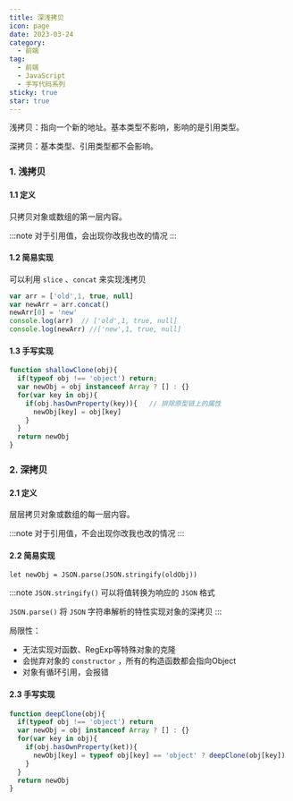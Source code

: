 ```yaml
---
title: 深浅拷贝
icon: page
date: 2023-03-24
category:
  - 前端
tag:
  - 前端
  - JavaScript
  - 手写代码系列
sticky: true
star: true
---
```


浅拷贝：指向一个新的地址。基本类型不影响，影响的是引用类型。

深拷贝：基本类型、引用类型都不会影响。

<!-- more -->

### 1.  浅拷贝

#### 1.1 定义

只拷贝对象或数组的第一层内容。

:::note
对于引用值，会出现你改我也改的情况
:::

#### 1.2 简易实现

可以利用 `slice` 、`concat` 来实现浅拷贝

```javascript
var arr = ['old',1, true, null] 
var newArr = arr.concat()
newArr[0] = 'new'
console.log(arr)  // ['old',1, true, null] 
console.log(newArr) //['new',1, true, null] 
```



#### 1.3 手写实现

```javascript
function shallowClone(obj){
  if(typeof obj !== 'object') return;
  var newObj = obj instanceof Array ? [] : {}
  for(var key in obj){
    if(obj.hasOwnProperty(key)){   // 排除原型链上的属性
      newObj[key] = obj[key]
    }
  }
  return newObj
}
```



### 2. 深拷贝

#### 2.1 定义

层层拷贝对象或数组的每一层内容。

:::note
对于引用值，不会出现你改我也改的情况
:::

#### 2.2 简易实现

`let newObj = JSON.parse(JSON.stringify(oldObj))`

:::note
`JSON.stringify()` 可以将值转换为响应的 `JSON` 格式

 `JSON.parse()`  将 `JSON` 字符串解析的特性实现对象的深拷贝
:::

局限性：

- 无法实现对函数、RegExp等特殊对象的克隆
- 会抛弃对象的 `constructor` ，所有的构造函数都会指向Object
- 对象有循环引用，会报错



#### 2.3 手写实现

```javascript
function deepClone(obj){
  if(typeof obj !== 'object') return
  var newObj = obj instanceof Array ? [] : {}
  for(var key in obj){
    if(obj.hasOwnProperty(ket)){
      newObj[key] = typeof obj[key] == 'object' ? deepClone(obj[key]) : obj[key]
    }
  }
  return newObj
}
```
